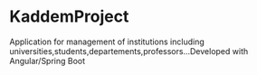 # KaddemProject
Application for management of institutions including universities,students,departements,professors...Developed with Angular/Spring Boot
